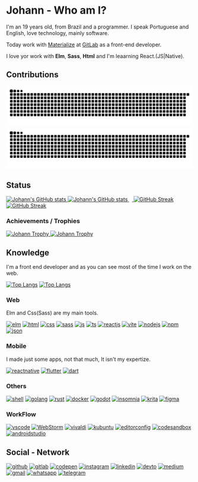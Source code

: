 # Johann - Who am I?

I'm an 19 years old, from Brazil and a programmer. I speak Portuguese and English, love technology, mainly software.

Today work with <a href="https://www.materialize.pro" target="_blank">Materialize</a> at <a href="https://gitlab.materialize.pro/johannpereira" target="_blank">GitLab</a> as a front-end developer.

I love yor work with **Elm**, **Sass**, **Html** and I'm leaarning React.(JS|Native).

## Contributions


[![Contribution snake Light](https://raw.githubusercontent.com/Johann-Goncalves-Pereira/Johann-Goncalves-Pereira/output/github-snake.svg)](https://github.com/Platane/snk#gh-light-mode-only)
[![Contribution snake Dark](https://raw.githubusercontent.com/Johann-Goncalves-Pereira/Johann-Goncalves-Pereira/output/github-snake-custom.svg)](https://github.com/Platane/snk#gh-dark-mode-only)

## Status
<p><!--* Light  -->
  <a href="https://github.com/anuraghazra/github-readme-stats#gh-light-mode-only">
    <img width="48.25%" src="https://github-readme-stats.vercel.app/api?username=Johann-Goncalves-Pereira&amp;show_icons=true" alt="Johann&#39;s GitHub stats" />
    <!-- &amp;bg_color=43,0D1B2A,415A77&amp;hide_border=true&amp;title_color=E0E1DD&amp;text_color=ECECEA&amp;icon_color=778DA9&amp;show_icons=true -->
  </a><!--* Dark -->
  <a href="https://github.com/anuraghazra/github-readme-stats#gh-dark-mode-only">
    <img width="48.25%" src="https://github-readme-stats.vercel.app/api?username=Johann-Goncalves-Pereira&amp;theme=onedark&amp;hide_border=true&show_icons=true" alt="Johann&#39;s GitHub stats" />
    <!-- &amp;bg_color=43,0D1B2A,415A77&amp;hide_border=true&amp;title_color=E0E1DD&amp;text_color=ECECEA&amp;icon_color=778DA9&amp;show_icons=true -->
  </a>&nbsp;&nbsp;<a  href="https://git.io/streak-stats#gh-light-mode-only">
    <img width="48.25%" src="http://github-readme-streak-stats.herokuapp.com?user=Johann-Goncalves-Pereira&amp;date_format=M%20j%5B%2C%20Y%5D" alt="GitHub Streak">
  </a>
  <a  href="https://git.io/streak-stats#gh-dark-mode-only">
    <img width="48.25%" src="http://github-readme-streak-stats.herokuapp.com?user=Johann-Goncalves-Pereira&amp;theme=onedark&amp;hide_border=true&amp;date_format=M%20j%5B%2C%20Y%5D" alt="GitHub Streak">
  </a>
</p>

### Achievements / Trophies

<p>
  <a href="https://github.com/ryo-ma/github-profile-trophy#gh-light-mode-only">
    <img width="100%"  src="https://github-profile-trophy.vercel.app/?username=Johann-Goncalves-Pereira&amp;no-bg=false&amp;margin-w=15&amp;margin-h=15" alt="Johann Trophy">
  </a>
  <a href="https://github.com/ryo-ma/github-profile-trophy#gh-dark-mode-only">
    <img width="100%"  src="https://github-profile-trophy.vercel.app/?username=Johann-Goncalves-Pereira&amp;no-frame=true&amp;no-bg=false&amp;margin-w=15&amp;margin-h=15&amp;theme=onedark" alt="Johann Trophy">
  </a>
</p>
 
## Knowledge
I'm a front end developer and as you can see most of the time I work on the web.

[![Top Langs](https://github-readme-stats.vercel.app/api/top-langs/?username=Johann-Goncalves-Pereira&layout=compact&no-frame=true)](https://github.com/anuraghazra/github-readme-stats#gh-light-mode-only)
[![Top Langs](https://github-readme-stats.vercel.app/api/top-langs/?username=Johann-Goncalves-Pereira&theme=onedark&layout=compact&no-frame=true&hide_border=true)](https://github.com/anuraghazra/github-readme-stats#gh-dark-mode-only)
<!-- &bg_color=43,0D1B2A,415A77&hide_border=true&title_color=E0E1DD&text_color=ECECEA&icon_color=778DA9&show_icons=true&layout=compact&no-frame=true&no-bg=false&margin-w=15&margin-h=15 -->
### Web
Elm and Css(Sass) are my main tools.

[![elm](https://img.shields.io/badge/Elm-60B5CC?style=for-the-badge&logo=elm&logoColor=white)](https://elm-lang.org)
[![html](https://img.shields.io/badge/HTML5-E34F26?style=for-the-badge&logo=html5&logoColor=white)](https://developer.mozilla.org/en-US/docs/Web/HTML)
[![css](https://img.shields.io/badge/CSS3-1572B6?style=for-the-badge&logo=css3&logoColor=white)](https://developer.mozilla.org/en-US/docs/Web/CSS)
[![sass](https://img.shields.io/badge/Sass-CC6699?style=for-the-badge&logo=sass&logoColor=white)](https://sass-lang.com)
[![js](https://img.shields.io/badge/JavaScript-323330?style=for-the-badge&logo=javascript&logoColor=F7DF1E)](https://www.javascript.com)
[![ts](https://img.shields.io/badge/TypeScript-007ACC?style=for-the-badge&logo=typescript&logoColor=white)](https://www.typescriptlang.org)
[![reactjs](https://img.shields.io/badge/React-20232A?style=for-the-badge&logo=react&logoColor=61DAFB)](https://reactjs.org)
[![vite](https://img.shields.io/badge/Vite-B73BFE?style=for-the-badge&logo=vite&logoColor=FFD62E)](https://vitejs.dev)
[![nodejs](https://img.shields.io/badge/Node.js-339933?style=for-the-badge&logo=nodedotjs&logoColor=white)](https://nodejs.org/en/)
[![npm](https://img.shields.io/badge/npm-CB3837?style=for-the-badge&logo=npm&logoColor=white)](https://www.npmjs.com)
[![json](https://img.shields.io/badge/json-5E5C5C?style=for-the-badge&logo=json&logoColor=white)](https://www.json.org/json-en.html)


### Mobile
I made just some apps, not that much, It isn't my expertize.

[![reactnative](https://img.shields.io/badge/React_Native-20232A?style=for-the-badge&logo=react&logoColor=61DAFB)](https://reactnative.dev)
[![flutter](https://img.shields.io/badge/Flutter-02569B?style=for-the-badge&logo=flutter&logoColor=white)](https://flutter.dev)
[![dart](https://img.shields.io/badge/Dart-0175C2?style=for-the-badge&logo=dart&logoColor=white)](https://dart.dev)


### Others
[![shell](https://img.shields.io/badge/Shell_Script-121011?style=for-the-badge&logo=gnu-bash&logoColor=white)](https://www.gnu.org/software/bash/)
[![golang](https://img.shields.io/badge/Go-00ADD8?style=for-the-badge&logo=go&logoColor=white)](https://go.dev)
[![rust](https://img.shields.io/badge/Rust-000000?style=for-the-badge&logo=rust&logoColor=white)](https://www.rust-lang.org)
[![docker](https://img.shields.io/badge/Docker-2CA5E0?style=for-the-badge&logo=docker&logoColor=white)](https://www.docker.com)
[![godot](https://img.shields.io/badge/Godot-478CBF?style=for-the-badge&logo=GodotEngine&logoColor=white)](https://godotengine.org)
[![insomnia](https://img.shields.io/badge/Insomnia-5849be?style=for-the-badge&logo=Insomnia&logoColor=white)](https://insomnia.rest)
[![krita](https://img.shields.io/badge/Krita-203759?style=for-the-badge&logo=krita&logoColor=EEF37B)](https://krita.org/en/)
[![figma](https://img.shields.io/badge/Figma-F24E1E?style=for-the-badge&logo=figma&logoColor=white)](https://www.figma.com/)

 
### WorkFlow
[![vscode](https://img.shields.io/badge/Visual_Studio_Code-0078D4?style=for-the-badge&logo=visual%20studio%20code&logoColor=white)](https://code.visualstudio.com)
[![WebStorm](https://img.shields.io/badge/webstorm-143?style=for-the-badge&logo=webstorm&logoColor=white&color=black)](https://www.jetbrains.com/webstorm/)
[![vivaldi](https://img.shields.io/badge/Vivaldi-EF3939?style=for-the-badge&logo=Vivaldi&logoColor=white)](https://vivaldi.com)
[![kubuntu](https://img.shields.io/badge/-KUbuntu-%230079C1?style=for-the-badge&logo=kubuntu&logoColor=white)](https://kde.org)
[![editorconfig](https://img.shields.io/badge/Editor%20Config-E0EFEF?style=for-the-badge&logo=editorconfig&logoColor=000)](https://editorconfig.org)
[![codesandbox](https://img.shields.io/badge/Codesandbox-000000?style=for-the-badge&logo=CodeSandbox&logoColor=white)](https://codesandbox.io/?from-app=1)
[![androidstudio](https://img.shields.io/badge/Android_Studio-3DDC84?style=for-the-badge&logo=android-studio&logoColor=white)](https://developer.android.com/studio)


## Social - Network
[![github](https://img.shields.io/badge/GitHub-100000?style=for-the-badge&logo=github&logoColor=white)](https://github.com/Johann-Goncalves-Pereira)
[![gitlab](https://img.shields.io/badge/GitLab-330F63?style=for-the-badge&logo=gitlab&logoColor=white)](https://gitlab.materialize.pro/johannpereira)
[![codepen](https://img.shields.io/badge/Codepen-000000?style=for-the-badge&logo=codepen&logoColor=white)](https://codepen.io/johann-goncalves-pereira)
[![instagram](https://img.shields.io/badge/Instagram-E4405F?style=for-the-badge&logo=instagram&logoColor=white)](https://www.instagram.com/johanngon_/)
[![linkedin](https://img.shields.io/badge/LinkedIn-0077B5?style=for-the-badge&logo=linkedin&logoColor=white)](https://www.linkedin.com/in/johann-pereira-a798961b3/)
[![devto](https://img.shields.io/badge/dev.to-0A0A0A?style=for-the-badge&logo=devdotto&logoColor=white)](https://dev.to/johanngoncalvespereira)
[![medium](https://img.shields.io/badge/Medium-12100E?style=for-the-badge&logo=medium&logoColor=white)](https://medium.com/@johann.gon.pereira)
[![gmail](https://img.shields.io/badge/Gmail-D14836?style=for-the-badge&logo=gmail&logoColor=white)](https://johann.gon.pereira@gmail.com)
[![whatsapp](https://img.shields.io/badge/WhatsApp-25D366?style=for-the-badge&logo=whatsapp&logoColor=white)](https://api.whatsapp.com/send?phone=+5541991422303&text=sua%20mensagem)
[![telegram](https://img.shields.io/badge/Telegram-2CA5E0?style=for-the-badge&logo=telegram&logoColor=white)](https://t.me/JohannGoncalvesPereira)
